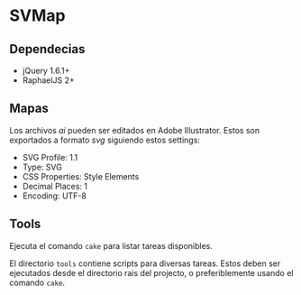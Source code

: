 # SVMap

## Dependecias

* jQuery 1.6.1+
* RaphaelJS 2+


## Mapas
Los archivos *ai* pueden ser editados en Adobe Illustrator. Estos son
exportados a formato *svg* siguiendo estos settings:

* SVG Profile: 1.1
* Type: SVG
* CSS Properties: Style Elements
* Decimal Places: 1
* Encoding: UTF-8

## Tools

Ejecuta el comando `cake` para listar tareas disponibles.

El directorio `tools` contiene scripts para diversas tareas. Estos deben
ser ejecutados desde el directorio rais del projecto, o preferiblemente
usando el comando `cake`.
